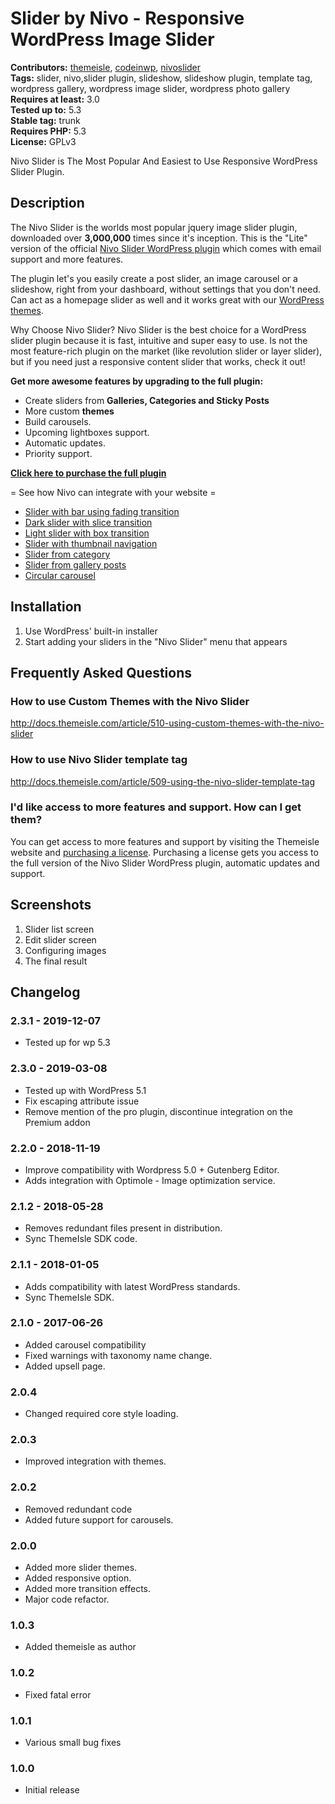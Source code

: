 # Slider by Nivo - Responsive WordPress Image Slider #
**Contributors:** [themeisle](https://profiles.wordpress.org/themeisle), [codeinwp](https://profiles.wordpress.org/codeinwp), [nivoslider](https://profiles.wordpress.org/nivoslider)  
**Tags:** slider, nivo,slider plugin, slideshow, slideshow plugin, template tag, wordpress gallery, wordpress image slider, wordpress photo gallery  
**Requires at least:** 3.0  
**Tested up to:** 5.3  
**Stable tag:** trunk  
**Requires PHP:** 5.3  
**License:** GPLv3  

Nivo Slider is The Most Popular And Easiest to Use Responsive WordPress Slider Plugin.

## Description ##

The Nivo Slider is the worlds most popular jquery image slider plugin, downloaded over **3,000,000** times since it's inception. This
is the "Lite" version of the official [Nivo Slider WordPress plugin](https://themeisle.com/plugins/nivo-slider?utm_source=wordpress.org&utm_medium=web&utm_content=description_link&utm_campaign=nivoslider_lite_plugin)
which comes with email support and more features.

The plugin let's you easily create a post slider, an image carousel or a slideshow, right from your dashboard, without settings that you don't need. Can act as a homepage slider as well and it works great with our [WordPress themes](https://themeisle.com/wordpress-themes/free/).

Why Choose Nivo Slider?
Nivo Slider is the best choice for a WordPress slider plugin because it is fast, intuitive and super easy to use. Is not the most feature-rich plugin on the market (like revolution slider or layer slider), but if you need just a responsive content slider that works, check it out!

**Get more awesome features by upgrading to the full plugin:**

* Create sliders from **Galleries, Categories and Sticky Posts**
* More custom **themes**
* Build carousels.
* Upcoming lightboxes support.
* Automatic updates.
* Priority support.

**[Click here to purchase the full plugin](https://themeisle.com/plugins/nivo-slider?utm_source=wordpress.org&utm_medium=web&utm_content=purchase_link&utm_campaign=nivoslider_lite_plugin)**

 = See how Nivo can integrate with your website  =

* [ Slider with bar using fading transition  ](https://demo.themeisle.com/nivo-slider/slider-bar-fade)
* [ Dark slider with slice transition ](https://demo.themeisle.com/nivo-slider/slider-dark-slice/)
* [ Light slider with box transition ](https://demo.themeisle.com/nivo-slider/slider-light-box/)
* [ Slider with thumbnail navigation ](https://demo.themeisle.com/nivo-slider/slider-thumbnail/)
* [ Slider from category ](https://demo.themeisle.com/nivo-slider/slider-category/)
* [ Slider from gallery posts ](https://demo.themeisle.com/nivo-slider/slider-gallery/)
* [ Circular carousel ](https://demo.themeisle.com/nivo-slider/circular-carousel/)

## Installation ##

1. Use WordPress' built-in installer
2. Start adding your sliders in the "Nivo Slider" menu that appears

## Frequently Asked Questions ##

### How to use  Custom Themes with the Nivo Slider ###
http://docs.themeisle.com/article/510-using-custom-themes-with-the-nivo-slider

### How to use  Nivo Slider template tag ###
http://docs.themeisle.com/article/509-using-the-nivo-slider-template-tag


### I'd like access to more features and support. How can I get them? ###

You can get access to more features and support by visiting the Themeisle website and
[purchasing a license](https://themeisle.com/plugins/nivo-slider?utm_source=wordpress.org&utm_medium=web&utm_content=faq_link&utm_campaign=nivoslider_lite_plugin).
Purchasing a license gets you access to the full version of the Nivo Slider WordPress plugin, automatic updates and support.

## Screenshots ##

1. Slider list screen
2. Edit slider screen
3. Configuring images
4. The final result

## Changelog ##
### 2.3.1 - 2019-12-07  ###

* Tested up for wp 5.3 


### 2.3.0 - 2019-03-08  ###

* Tested up with WordPress 5.1
* Fix escaping attribute issue
* Remove mention of the pro plugin, discontinue integration on the Premium addon


### 2.2.0 - 2018-11-19  ###

* Improve compatibility with Wordpress 5.0 + Gutenberg Editor. 
* Adds integration with  Optimole - Image optimization service.


### 2.1.2 - 2018-05-28  ###

* Removes redundant files present in distribution.
* Sync ThemeIsle SDK code.


### 2.1.1 - 2018-01-05  ###

* Adds compatibility with latest WordPress standards.
* Sync ThemeIsle SDK.


### 2.1.0 - 2017-06-26  ###

* Added carousel compatibility
* Fixed warnings with taxonomy name change.
* Added upsell page.



### 2.0.4 ###
 * Changed required core style loading.

### 2.0.3 ###
 * Improved integration with themes.

### 2.0.2 ###
 * Removed redundant code
 * Added future support for carousels.


### 2.0.0 ###
 * Added more slider themes.
 * Added responsive option.
 * Added more transition effects.
 * Major code refactor.

### 1.0.3 ###
 * Added themeisle as author

### 1.0.2 ###
 * Fixed fatal error
 
### 1.0.1 ###
 * Various small bug fixes

### 1.0.0 ###
 * Initial release
